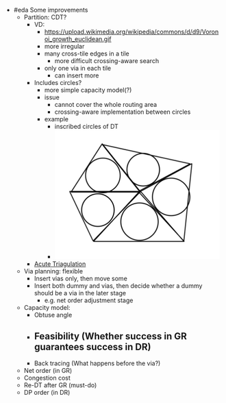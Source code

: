 - #eda Some improvements
	- Partition: CDT?
		- VD:
			- https://upload.wikimedia.org/wikipedia/commons/d/d9/Voronoi_growth_euclidean.gif
			- more irregular
			- many cross-tile edges in a tile
				- more difficult crossing-aware search
			- only one via in each tile
				- can insert more
		- Includes circles?
			- more simple capacity model(?)
			- issue
				- cannot cover the whole routing area
				- crossing-aware implementation between circles
			- example
				- inscribed circles of DT
				- ![IMG_0572.jpeg](../assets/IMG_0572_1673922301921_0.jpeg)
		- [Acute Triagulation](https://web.ntnu.edu.tw/~algo/Triangulation.html)
	- Via planning: flexible
		- Insert vias only, then move some
		- Insert both dummy and vias, then decide whether a dummy should be a via in the later stage
			- e.g. net order adjustment stage
	- Capacity model:
		- Obtuse angle
		- Feasibility (Whether success in GR guarantees success in DR)
			-
		- Back tracing (What happens before the via?)
	- Net order (in GR)
	- Congestion cost
	- Re-DT after GR (must-do)
	- DP order (in DR)